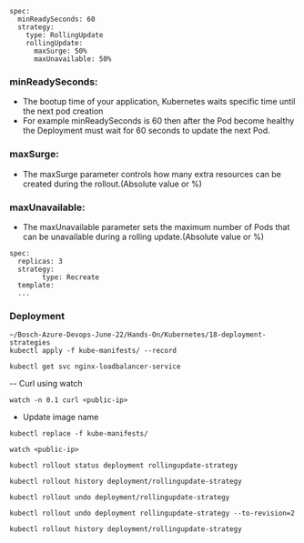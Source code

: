 ```
spec:
  minReadySeconds: 60
  strategy:
    type: RollingUpdate
    rollingUpdate:
      maxSurge: 50%
      maxUnavailable: 50%
```

### minReadySeconds:
- The bootup time of your application, Kubernetes waits specific time until the next pod creation
- For example minReadySeconds is 60 then after the Pod become healthy the Deployment must wait for 60 seconds to update the next Pod.

### maxSurge:
- The maxSurge parameter controls how many extra resources can be created during the rollout.(Absolute value or %)

### maxUnavailable:
- The maxUnavailable parameter sets the maximum number of Pods that can be unavailable during a rolling update.(Absolute value or %)

```
spec:
  replicas: 3
  strategy:
        type: Recreate
  template:
  ...
```

### Deployment
```
~/Bosch-Azure-Devops-June-22/Hands-On/Kubernetes/18-deployment-strategies
kubectl apply -f kube-manifests/ --record
```

```
kubectl get svc nginx-loadbalancer-service
```

-- Curl using watch
```
watch -n 0.1 curl <public-ip>
```

- Update image name

```
kubectl replace -f kube-manifests/
```

```
watch <public-ip>
```

```
kubectl rollout status deployment rollingupdate-strategy
```

```
kubectl rollout history deployment/rollingupdate-strategy
```

```
kubectl rollout undo deployment/rollingupdate-strategy
```

```
kubectl rollout undo deployment rollingupdate-strategy --to-revision=2
```

```
kubectl rollout history deployment/rollingupdate-strategy
```

